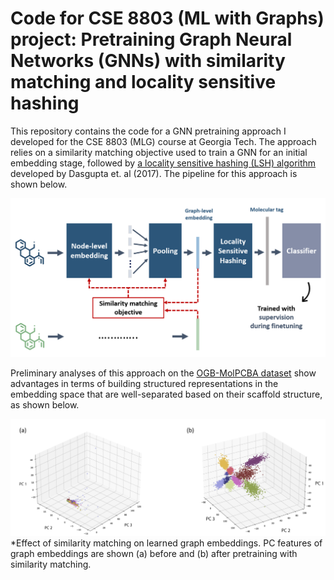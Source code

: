 # Code for CSE 8803 (ML with Graphs) project: Pretraining Graph Neural Networks (GNNs) with similarity matching and locality sensitive hashing

This repository contains the code for a GNN pretraining approach I developed for the CSE 8803 (MLG) course at Georgia Tech. The approach relies on a similarity matching objective used to train a GNN for an initial embedding stage, followed by [a locality sensitive hashing (LSH) algorithm](https://www.science.org/doi/10.1126/science.aam9868) developed by Dasgupta et. al (2017). The pipeline for this approach is shown below.

![](./approach.png)

Preliminary analyses of this approach on the [OGB-MolPCBA dataset](https://ogb.stanford.edu/docs/graphprop/#ogbg-mol) show advantages in terms of building structured representations in the embedding space that are well-separated based on their scaffold structure, as shown below. 

![](./latents.png)
*Effect of similarity matching on learned graph embeddings. PC features of graph embeddings are shown (a) before and (b) after pretraining with similarity matching.

